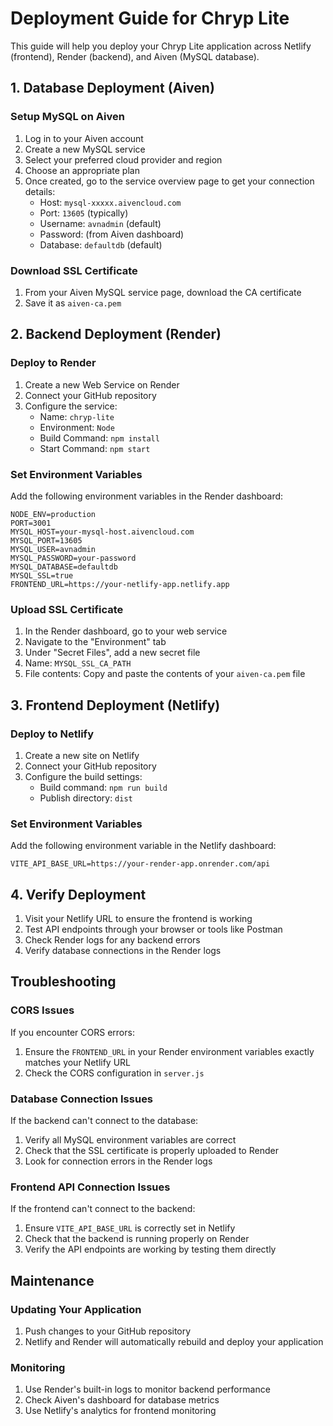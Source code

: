 # Deployment Guide for Chryp Lite

This guide will help you deploy your Chryp Lite application across Netlify (frontend), Render (backend), and Aiven (MySQL database).

## 1. Database Deployment (Aiven)

### Setup MySQL on Aiven

1. Log in to your Aiven account
2. Create a new MySQL service
3. Select your preferred cloud provider and region
4. Choose an appropriate plan
5. Once created, go to the service overview page to get your connection details:
   - Host: `mysql-xxxxx.aivencloud.com`
   - Port: `13605` (typically)
   - Username: `avnadmin` (default)
   - Password: (from Aiven dashboard)
   - Database: `defaultdb` (default)

### Download SSL Certificate

1. From your Aiven MySQL service page, download the CA certificate
2. Save it as `aiven-ca.pem`

## 2. Backend Deployment (Render)

### Deploy to Render

1. Create a new Web Service on Render
2. Connect your GitHub repository
3. Configure the service:
   - Name: `chryp-lite`
   - Environment: `Node`
   - Build Command: `npm install`
   - Start Command: `npm start`

### Set Environment Variables

Add the following environment variables in the Render dashboard:

```
NODE_ENV=production
PORT=3001
MYSQL_HOST=your-mysql-host.aivencloud.com
MYSQL_PORT=13605
MYSQL_USER=avnadmin
MYSQL_PASSWORD=your-password
MYSQL_DATABASE=defaultdb
MYSQL_SSL=true
FRONTEND_URL=https://your-netlify-app.netlify.app
```

### Upload SSL Certificate

1. In the Render dashboard, go to your web service
2. Navigate to the "Environment" tab
3. Under "Secret Files", add a new secret file
4. Name: `MYSQL_SSL_CA_PATH`
5. File contents: Copy and paste the contents of your `aiven-ca.pem` file

## 3. Frontend Deployment (Netlify)

### Deploy to Netlify

1. Create a new site on Netlify
2. Connect your GitHub repository
3. Configure the build settings:
   - Build command: `npm run build`
   - Publish directory: `dist`

### Set Environment Variables

Add the following environment variable in the Netlify dashboard:

```
VITE_API_BASE_URL=https://your-render-app.onrender.com/api
```

## 4. Verify Deployment

1. Visit your Netlify URL to ensure the frontend is working
2. Test API endpoints through your browser or tools like Postman
3. Check Render logs for any backend errors
4. Verify database connections in the Render logs

## Troubleshooting

### CORS Issues

If you encounter CORS errors:

1. Ensure the `FRONTEND_URL` in your Render environment variables exactly matches your Netlify URL
2. Check the CORS configuration in `server.js`

### Database Connection Issues

If the backend can't connect to the database:

1. Verify all MySQL environment variables are correct
2. Check that the SSL certificate is properly uploaded to Render
3. Look for connection errors in the Render logs

### Frontend API Connection Issues

If the frontend can't connect to the backend:

1. Ensure `VITE_API_BASE_URL` is correctly set in Netlify
2. Check that the backend is running properly on Render
3. Verify the API endpoints are working by testing them directly

## Maintenance

### Updating Your Application

1. Push changes to your GitHub repository
2. Netlify and Render will automatically rebuild and deploy your application

### Monitoring

1. Use Render's built-in logs to monitor backend performance
2. Check Aiven's dashboard for database metrics
3. Use Netlify's analytics for frontend monitoring
